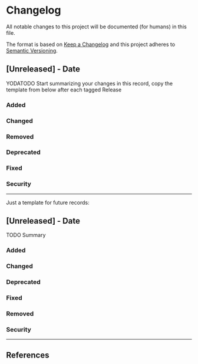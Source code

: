 # Changelog
All notable changes to this project will be documented (for humans) in this file.

The format is based on [Keep a Changelog](http://keepachangelog.com/en/1.0.0/)
and this project adheres to [Semantic Versioning](http://semver.org/spec/v2.0.0.html).

## [Unreleased] - Date
YODATODO Start summarizing your changes in this record, copy the template
from below after each tagged Release
### Added
### Changed
### Removed
### Deprecated
### Fixed
### Security


---

Just a template for future records:

## [Unreleased] - Date
TODO Summary
### Added
### Changed
### Deprecated
### Fixed
### Removed
### Security

---

## References
[datalad]: http://datalad.org
[repronim]: http://repronim.org
